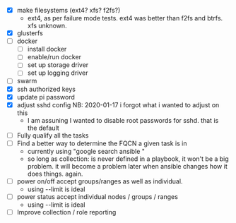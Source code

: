 - [x] make filesystems (ext4? xfs? f2fs?)
  - ext4, as per failure mode tests. ext4 was better than f2fs and btrfs. xfs
    unknown.
- [x] glusterfs
- [ ] docker
  - [ ] install docker
  - [ ] enable/run docker
  - [ ] set up storage driver
  - [ ] set up logging driver
- [ ] swarm
- [x] ssh authorized keys
- [x] update pi password
- [x] adjust sshd config NB: 2020-01-17 i forgot what i wanted to adjust on this
  - I am assuning I wanted to disable root passwords for sshd. that is the
    default
- [ ] Fully qualify all the tasks
- [ ] Find a better way to determine the FQCN a given task is in
  - currently using "google search ansible <task>"
  - so long as collection: is never defined in a playbook, it won't be a big
    problem. it will become a problem later when ansible changes how it does
    things. again.
- [ ] power on/off accept groups/ranges as well as individual.
  - using --limit is ideal
- [ ] power status accept individual nodes / groups / ranges
  - using --limit is ideal
- [ ] Improve collection / role reporting
